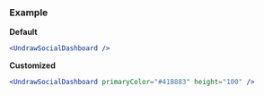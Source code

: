 ### Example

**Default**
```jsx
<UndrawSocialDashboard />
```

**Customized**
```jsx
<UndrawSocialDashboard primaryColor="#41B883" height="100" />
```
